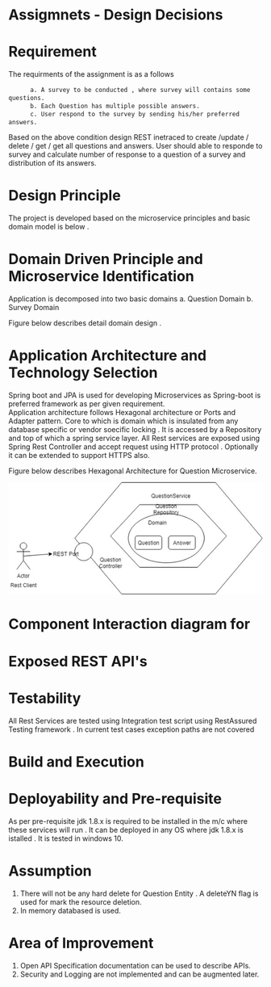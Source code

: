 # Assigmnets - Design Decisions 

# Requirement

The requirments of the assignment is as a follows

          a. A survey to be conducted , where survey will contains some questions.
          b. Each Question has multiple possible answers.
          c. User respond to the survey by sending his/her preferred answers.
 Based on the above condition design REST inetraced to create /update / delete / get / get all questions and answers. User should able to responde to survey and calculate number of response to a question of a survey and distribution of its answers.
 
 # Design Principle 
 
 The project is developed based on the microservice principles and basic domain model is below . 
 
 
 # Domain Driven Principle and Microservice Identification 
 
 Application is decomposed into two basic domains 
            a. Question Domain 
            b. Survey Domain 
            
  Figure below describes detail domain design .
 
 
 # Application Architecture  and Technology Selection
 
 Spring boot and JPA is used for developing Microservices as Spring-boot is preferred framework as per given requirement.  
 Application architecture follows Hexagonal architecture or Ports and Adapter pattern. Core to which is domain which is insulated from 
 any database specific or vendor soecific locking . It is accessed by a Repository and top of which a spring service layer. 
 All Rest services are exposed using Spring Rest Controller and accept request using HTTP protocol . Optionally it can be extended to  support HTTPS also. 
 
 Figure below describes Hexagonal Architecture for Question Microservice.
 
 ![Hexagonal Architecture](https://github.com/sougatamaitragit/marketlogic/blob/master/images/PortsAndAdapter-QuestionService.jpg)

 
 
 # Component Interaction diagram for  
 
 
 # Exposed REST API's
 
 # Testability 
 All Rest Services are tested using Integration test script using RestAssured Testing framework . In current test cases exception paths are not covered
 
 # Build and Execution 
 
 # Deployability and Pre-requisite 
 
 As per pre-requisite jdk 1.8.x is required to be installed in the m/c where these services will run .
 It can be deployed in any OS where jdk 1.8.x is istalled . It is tested in windows 10. 
 
 # Assumption
 1. There will not be any hard delete for Question Entity . A deleteYN flag is used for mark the resource deletion.
 2. In memory databased is used.
 
 
 # Area of Improvement
1.  Open API Specification documentation can be used to describe APIs.
2.  Security and Logging are not implemented and can be augmented later. 

